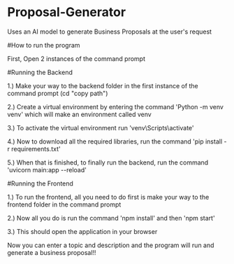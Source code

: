 # Proposal-Generator
 Uses an AI model to generate Business Proposals at the user's request

#How to run the program

First, Open 2 instances of the command prompt

#Running the Backend

1.) Make your way to the backend folder in the first instance of the command prompt (cd "copy path")

2.) Create a virtual environment by entering the command 'Python -m venv venv' which will make an environment called venv

3.) To activate the virtual environment run 'venv\Scripts\activate'

4.) Now to download all the required libraries, run the command 'pip install -r requirements.txt'

5.) When that is finished, to finally run the backend, run the command 'uvicorn main:app --reload'

#Running the Frontend

1.) To run the frontend, all you need to do first is make your way to the frontend folder in the command prompt
 
2.) Now all you do is run the command 'npm install' and then 'npm start'

3.) This should open the application in your browser

Now you can enter a topic and description and the program will run and generate a business proposal!!
